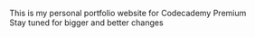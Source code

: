 This is my personal portfolio website for Codecademy Premium  
Stay tuned for bigger and better changes
